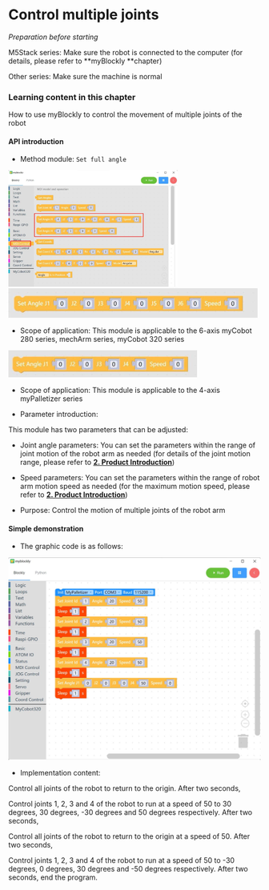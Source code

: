 # Control multiple joints

<i>Preparation before starting</i>

M5Stack series: Make sure the robot is connected to the computer (for details, please refer to **myBlockly **chapter)

Other series: Make sure the machine is normal

### Learning content in this chapter

How to use myBlockly to control the movement of multiple joints of the robot

#### API introduction

* Method module: `Set full angle`

<img src="../../../../resources\3-FunctionsAndApplications\6.developmentGuide\myBlocklyAndUlFlow\myblocklyTutorials\doublearm/set angle API 1.jpg" style="zoom: 33%;" />

<img src="../../../../resources\3-FunctionsAndApplications\6.developmentGuide\myBlocklyAndUlFlow\myblocklyTutorials\doublearm/set angle six.jpg" style="zoom: 50%;" />

* Scope of application: This module is applicable to the 6-axis myCobot 280 series, mechArm series, myCobot 320 series

<img src="../../../../resources\3-FunctionsAndApplications\6.developmentGuide\myBlocklyAndUlFlow\myblocklyTutorials\doublearm/set angle four.jpg" style="zoom: 50%;" />

* Scope of application: This module is applicable to the 4-axis myPalletizer series

* Parameter introduction:

This module has two parameters that can be adjusted:

* Joint angle parameters: You can set the parameters within the range of joint motion of the robot arm as needed (for details of the joint motion range, please refer to **[2. Product Introduction](https://docs.elephantrobotics.com/docs/gitbook/2-serialproduct/2-buy.html)**)

* Speed ​​parameters: You can set the parameters within the range of robot arm motion speed as needed (for the maximum motion speed, please refer to **[2. Product Introduction](https://docs.elephantrobotics.com/docs/gitbook/2-serialproduct/2-buy.html)**)

* Purpose: Control the motion of multiple joints of the robot arm

#### Simple demonstration

* The graphic code is as follows:

<img src="../../../../resources\3-FunctionsAndApplications\6.developmentGuide\myBlocklyAndUlFlow\myblocklyTutorials\doublearm/multi-joint demo.jpg" style="zoom: 50%;" />

* Implementation content:

Control all joints of the robot to return to the origin. After two seconds,

Control joints 1, 2, 3 and 4 of the robot to run at a speed of 50 to 30 degrees, 30 degrees, -30 degrees and 50 degrees respectively. After two seconds,

Control all joints of the robot to return to the origin at a speed of 50. After two seconds,

Control joints 1, 2, 3 and 4 of the robot to run at a speed of 50 to -30 degrees, 0 degrees, 30 degrees and -50 degrees respectively. After two seconds, end the program.